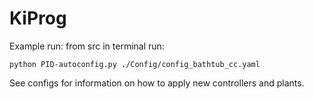 # KiProg

Example run:
    from src in terminal run:
    
    python PID-autoconfig.py ./Config/config_bathtub_cc.yaml

See configs for information on how to apply new controllers and plants.